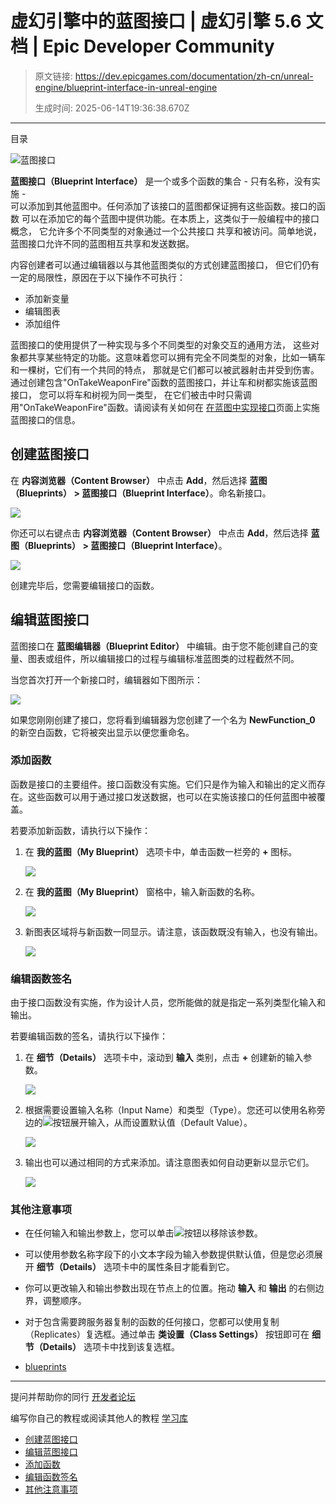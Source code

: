 # 虚幻引擎中的蓝图接口 | 虚幻引擎 5.6 文档 | Epic Developer Community

> 原文链接: https://dev.epicgames.com/documentation/zh-cn/unreal-engine/blueprint-interface-in-unreal-engine
> 
> 生成时间: 2025-06-14T19:36:38.670Z

---

目录

![蓝图接口](https://dev.epicgames.com/community/api/documentation/image/f860ba91-ec5a-420d-8534-fbc7fcc53602?resizing_type=fill&width=1920&height=335)

**蓝图接口（Blueprint Interface）** 是一个或多个函数的集合 - 只有名称，没有实施 -  
可以添加到其他蓝图中。任何添加了该接口的蓝图都保证拥有这些函数。接口的函数 可以在添加它的每个蓝图中提供功能。在本质上，这类似于一般编程中的接口概念， 它允许多个不同类型的对象通过一个公共接口 共享和被访问。简单地说，蓝图接口允许不同的蓝图相互共享和发送数据。

内容创建者可以通过编辑器以与其他蓝图类似的方式创建蓝图接口， 但它们仍有一定的局限性，原因在于以下操作不可执行：

-   添加新变量
-   编辑图表
-   添加组件

蓝图接口的使用提供了一种实现与多个不同类型的对象交互的通用方法， 这些对象都共享某些特定的功能。这意味着您可以拥有完全不同类型的对象，比如一辆车和一棵树，它们有一个共同的特点， 那就是它们都可以被武器射击并受到伤害。通过创建包含"OnTakeWeaponFire"函数的蓝图接口，并让车和树都实施该蓝图接口， 您可以将车和树视为同一类型， 在它们被击中时只需调用"OnTakeWeaponFire"函数。请阅读有关如何在 [在蓝图中实现接口](/documentation/zh-cn/unreal-engine/implementing-blueprint-interfaces-in-unreal-engine)页面上实施蓝图接口的信息。

## 创建蓝图接口

在 **内容浏览器（Content Browser）** 中点击 **Add**，然后选择 **蓝图（Blueprints） > 蓝图接口（Blueprint Interface）**。命名新接口。

![](https://d1iv7db44yhgxn.cloudfront.net/documentation/images/3e10b304-b469-4b9d-addb-fcb78904abf1/createinterface.png)

你还可以右键点击 **内容浏览器（Content Browser）** 中点击 **Add**，然后选择 **蓝图（Blueprints） > 蓝图接口（Blueprint Interface）**。

![](createdblueprintinterface.png)

创建完毕后，您需要编辑接口的函数。

## 编辑蓝图接口

蓝图接口在 **蓝图编辑器（Blueprint Editor）** 中编辑。由于您不能创建自己的变量、图表或组件，所以编辑接口的过程与编辑标准蓝图类的过程截然不同。

当您首次打开一个新接口时，编辑器如下图所示：

![](https://d1iv7db44yhgxn.cloudfront.net/documentation/images/da8ac411-21d0-4f45-bbf7-adbf49b2463a/interfaceeditor.png)

如果您刚刚创建了接口，您将看到编辑器为您创建了一个名为 **NewFunction\_0** 的新空白函数，它将被突出显示以便您重命名。

### 添加函数

函数是接口的主要组件。接口函数没有实施。它们只是作为输入和输出的定义而存在。这些函数可以用于通过接口发送数据，也可以在实施该接口的任何蓝图中被覆盖。

若要添加新函数，请执行以下操作：

1.  在 **我的蓝图（My Blueprint）** 选项卡中，单击函数一栏旁的 **+** 图标。
    
    ![](https://d1iv7db44yhgxn.cloudfront.net/documentation/images/1f74408d-b9ac-4814-bea0-49b9f72c3761/addmyfunction.png)
2.  在 **我的蓝图（My Blueprint）** 窗格中，输入新函数的名称。
    
    ![](https://d1iv7db44yhgxn.cloudfront.net/documentation/images/ef8577b0-ad98-4eb2-b650-f81e1048f24b/renamemyfunction.png)
3.  新图表区域将与新函数一同显示。请注意，该函数既没有输入，也没有输出。
    
    ![](https://d1iv7db44yhgxn.cloudfront.net/documentation/images/13a4817a-b51d-426a-9373-1ecaa0d8f3a3/newfunctioncreated.png)

### 编辑函数签名

由于接口函数没有实施，作为设计人员，您所能做的就是指定一系列类型化输入和输出。

若要编辑函数的签名，请执行以下操作：

1.  在 **细节（Details）** 选项卡中，滚动到 **输入** 类别，点击 **+** 创建新的输入参数。
    
    ![](https://d1iv7db44yhgxn.cloudfront.net/documentation/images/4cd26160-94f2-4372-a770-5f3bf77fb787/details_signature.png)
2.  根据需要设置输入名称（Input Name）和类型（Type）。您还可以使用名称旁边的![](https://d1iv7db44yhgxn.cloudfront.net/documentation/images/30a52fad-0605-430c-a88c-22a58cd23ea3/button_dropdownarrow.png)按钮展开输入，从而设置默认值（Default Value）。
    
    ![](https://d1iv7db44yhgxn.cloudfront.net/documentation/images/fd701fb4-2659-4ee9-b54a-50c08318cd88/floatinput-graph.png)
3.  输出也可以通过相同的方式来添加。请注意图表如何自动更新以显示它们。
    
    ![](https://d1iv7db44yhgxn.cloudfront.net/documentation/images/1f03ffdd-f460-448d-ac22-5b850f714220/outputbool-graph.png)

### 其他注意事项

-   在任何输入和输出参数上，您可以单击![](https://d1iv7db44yhgxn.cloudfront.net/documentation/images/d273df9e-18c6-447d-bad0-106f014d2da2/button_x_remove.png)按钮以移除该参数。
    
-   可以使用参数名称字段下的小文本字段为输入参数提供默认值，但是您必须展开 **细节（Details）** 选项卡中的属性条目才能看到它。
    
-   你可以更改输入和输出参数出现在节点上的位置。拖动 **输入** 和 **输出** 的右侧边界，调整顺序。
    
-   对于包含需要跨服务器复制的函数的任何接口，您都可以使用复制（Replicates）复选框。通过单击 **类设置（Class Settings）** 按钮即可在 **细节（Details）** 选项卡中找到该复选框。
    

-   [blueprints](https://dev.epicgames.com/community/search?query=blueprints)

* * *

提问并帮助你的同行 [开发者论坛](https://forums.unrealengine.com/categories?tag=unreal-engine)

编写你自己的教程或阅读其他人的教程 [学习库](https://dev.epicgames.com/community/unreal-engine/learning)

-   [创建蓝图接口](/documentation/zh-cn/unreal-engine/blueprint-interface-in-unreal-engine#%E5%88%9B%E5%BB%BA%E8%93%9D%E5%9B%BE%E6%8E%A5%E5%8F%A3)
-   [编辑蓝图接口](/documentation/zh-cn/unreal-engine/blueprint-interface-in-unreal-engine#%E7%BC%96%E8%BE%91%E8%93%9D%E5%9B%BE%E6%8E%A5%E5%8F%A3)
-   [添加函数](/documentation/zh-cn/unreal-engine/blueprint-interface-in-unreal-engine#%E6%B7%BB%E5%8A%A0%E5%87%BD%E6%95%B0)
-   [编辑函数签名](/documentation/zh-cn/unreal-engine/blueprint-interface-in-unreal-engine#%E7%BC%96%E8%BE%91%E5%87%BD%E6%95%B0%E7%AD%BE%E5%90%8D)
-   [其他注意事项](/documentation/zh-cn/unreal-engine/blueprint-interface-in-unreal-engine#%E5%85%B6%E4%BB%96%E6%B3%A8%E6%84%8F%E4%BA%8B%E9%A1%B9)